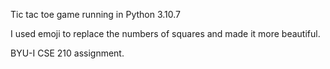 Tic tac toe game running in Python 3.10.7

I used emoji to replace the numbers of squares and made it more beautiful.

BYU-I CSE 210 assignment.

